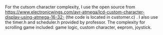 For the cutsom character complexity, I use the open source from https://www.electronicwings.com/avr-atmega/lcd-custom-character-display-using-atmega-16-32-   (the code is located in customer.c) .
I also use the timer.h and scheduler.h provided by professor.
The complexity for scrolling game included: game logic, custom character, eeprom, joystick.
